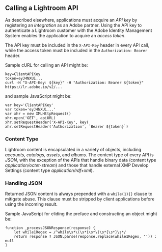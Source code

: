 ## Calling a Lightroom API

As described elsewhere, applications must acquire an _API key_ by registering an _integration_ as an Adobe partner. Using the API key to authenticate a Lightroom customer with the Adobe Identity Management System enables the application to acquire an _access token_.

The API key must be included in the `X-API-Key` header in every API call, while the access token must be included in the `Authorization: Bearer` header.

Sample cURL for calling an API might be:

```
key=ClientAPIKey
token=eyJ4NXUi...
curl -H "X-API-Key: ${key}" -H "Authorization: Bearer ${token}" https://lr.adobe.io/v2/...
```

and sample JavaScript might be:

```
var key='ClientAPIKey'
var token='eyJ4NXUi...'
var xhr = new XMLHttpRequest()
xhr.open('GET', apiURL)
xhr.setRequestHeader('X-API-Key', key)
xhr.setRequestHeader('Authorization', `Bearer ${token}`)
```

### Content Type

Lightroom content is encapsulated in a variety of objects, including _accounts_, _catalogs_, _assets_, and _albums_. The content type of every API is _JSON_, with the exception of the APIs that handle binary data (content type _application/octet-stream_) and those that handle external XMP Develop Settings (content type _application/rdf+xml_).

### Handling JSON

Returned JSON content is always prepended with a `while(1){}` clause to mitigate abuse. This clause must be stripped by client applications before using the incoming result.

Sample JavaScript for eliding the preface and constructing an object might be:

```
function _processJSONResponse(response) {
	let while1Regex = /^while\s*\(\s*1\s*\)\s*{\s*}\s*/
	return response ? JSON.parse(response.replace(while1Regex, '')) : null
}
```
